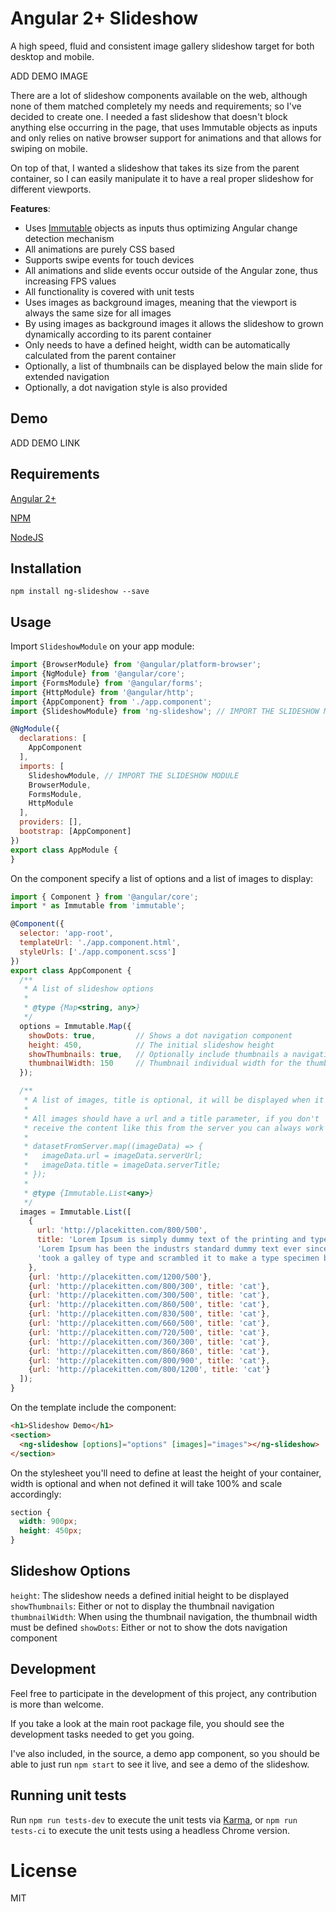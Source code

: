 # Angular 2+ Slideshow

A high speed, fluid and consistent image gallery slideshow target for both desktop and mobile.

ADD DEMO IMAGE

There are a lot of slideshow components available on the web, although none of them matched completely my needs and requirements; so I've decided to create one. I needed a fast slideshow that doesn't block anything else occurring in the page, that uses Immutable objects as inputs and only relies on native browser support for animations and that allows for swiping on mobile.

On top of that, I wanted a slideshow that takes its size from the parent container, so I can easily manipulate it to have a real proper slideshow for different viewports.

**Features**:

- Uses [Immutable](https://facebook.github.io/immutable-js/) objects as inputs thus optimizing Angular change detection mechanism
- All animations are purely CSS based
- Supports swipe events for touch devices
- All animations and slide events occur outside of the Angular zone, thus increasing FPS values
- All functionality is covered with unit tests
- Uses images as background images, meaning that the viewport is always the same size for all images
- By using images as background images it allows the slideshow to grown dynamically according to its parent container
- Only needs to have a defined height, width can be automatically calculated from the parent container
- Optionally, a list of thumbnails can be displayed below the main slide for extended navigation
- Optionally, a dot navigation style is also provided

## Demo

ADD DEMO LINK

## Requirements

[Angular 2+](https://angular.io/)

[NPM](https://www.npmjs.com/get-npm)

[NodeJS](https://nodejs.org)

## Installation

`npm install ng-slideshow --save`

## Usage

Import `SlideshowModule` on your app module:

```javascript
import {BrowserModule} from '@angular/platform-browser';
import {NgModule} from '@angular/core';
import {FormsModule} from '@angular/forms';
import {HttpModule} from '@angular/http';
import {AppComponent} from './app.component';
import {SlideshowModule} from 'ng-slideshow'; // IMPORT THE SLIDESHOW MODULE

@NgModule({
  declarations: [
    AppComponent
  ],
  imports: [
    SlideshowModule, // IMPORT THE SLIDESHOW MODULE
    BrowserModule,
    FormsModule,
    HttpModule
  ],
  providers: [],
  bootstrap: [AppComponent]
})
export class AppModule {
}

```

On the component specify a list of options and a list of images to display:

```javascript
import { Component } from '@angular/core';
import * as Immutable from 'immutable';

@Component({
  selector: 'app-root',
  templateUrl: './app.component.html',
  styleUrls: ['./app.component.scss']
})
export class AppComponent {
  /**
   * A list of slideshow options
   *
   * @type {Map<string, any>}
   */
  options = Immutable.Map({
    showDots: true,         // Shows a dot navigation component
    height: 450,            // The initial slideshow height
    showThumbnails: true,   // Optionally include thumbnails a navigation option
    thumbnailWidth: 150     // Thumbnail individual width for the thumbnail navigation component
  });

  /**
   * A list of images, title is optional, it will be displayed when it's available
   *
   * All images should have a url and a title parameter, if you don't
   * receive the content like this from the server you can always work out something like:
   *
   * datasetFromServer.map((imageData) => {
   *   imageData.url = imageData.serverUrl;
   *   imageData.title = imageData.serverTitle;
   * });
   * 
   * @type {Immutable.List<any>}
   */
  images = Immutable.List([
    {
      url: 'http://placekitten.com/800/500',
      title: 'Lorem Ipsum is simply dummy text of the printing and typesetting industry. ' +
      'Lorem Ipsum has been the industrs standard dummy text ever since the 1500s, when an unknown printer ' +
      'took a galley of type and scrambled it to make a type specimen book.'
    },
    {url: 'http://placekitten.com/1200/500'},
    {url: 'http://placekitten.com/800/300', title: 'cat'},
    {url: 'http://placekitten.com/300/500', title: 'cat'},
    {url: 'http://placekitten.com/860/500', title: 'cat'},
    {url: 'http://placekitten.com/830/500', title: 'cat'},
    {url: 'http://placekitten.com/660/500', title: 'cat'},
    {url: 'http://placekitten.com/720/500', title: 'cat'},
    {url: 'http://placekitten.com/360/300', title: 'cat'},
    {url: 'http://placekitten.com/860/860', title: 'cat'},
    {url: 'http://placekitten.com/800/900', title: 'cat'},
    {url: 'http://placekitten.com/800/1200', title: 'cat'}
  ]);
}

```

On the template include the component:

```html
<h1>Slideshow Demo</h1>
<section>
  <ng-slideshow [options]="options" [images]="images"></ng-slideshow>
</section>
```

On the stylesheet you'll need to define at least the height of your container, width is optional and when not defined it will take 100% and scale accordingly:

```css
section {
  width: 900px; 
  height: 450px;
}
```

## Slideshow Options

`height`: The slideshow needs a defined initial height to be displayed
`showThumbnails`: Either or not to display the thumbnail navigation
`thumbnailWidth`: When using the thumbnail navigation, the thumbnail width must be defined
`showDots`: Either or not to show the dots navigation component

## Development

Feel free to participate in the development of this project, any contribution is more than welcome.

If you take a look at the main root package file, you should see the development tasks needed to get you going.

I've also included, in the source, a demo app component, so you should be able to just run `npm start` to see it live, and see a demo of the slideshow.

## Running unit tests

Run `npm run tests-dev` to execute the unit tests via [Karma](https://karma-runner.github.io), or `npm run tests-ci` to execute the unit tests using a headless Chrome version. 

# License

MIT